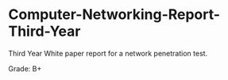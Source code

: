 # Computer-Networking-Report-Third-Year

Third Year White paper report for a network penetration test.

Grade: B+


